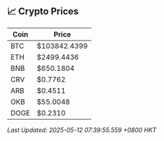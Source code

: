 ## 📈 Crypto Prices

| Coin | Price |
| ---- | ----- |
| BTC | $103842.4399 |
| ETH | $2499.4436 |
| BNB | $650.1804 |
| CRV | $0.7762 |
| ARB | $0.4511 |
| OKB | $55.0048 |
| DOGE | $0.2310 |

_Last Updated: 2025-05-12 07:39:55.559 +0800 HKT_